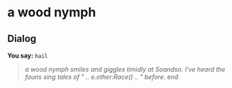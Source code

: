 # a wood nymph


## Dialog

**You say:** `hail`



>*a wood nymph smiles and giggles timidly at Soandso. I've heard the fauns sing tales of " .. e.other:Race() .. " before.*
end